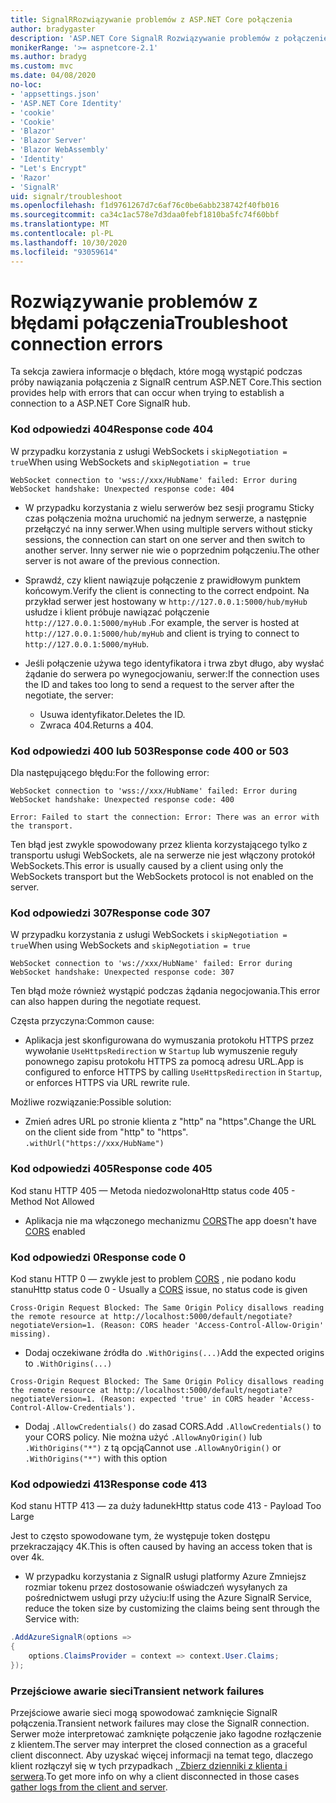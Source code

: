 ```yaml
---
title: SignalRRozwiązywanie problemów z ASP.NET Core połączenia
author: bradygaster
description: 'ASP.NET Core SignalR Rozwiązywanie problemów z połączeniem.'
monikerRange: '>= aspnetcore-2.1'
ms.author: bradyg
ms.custom: mvc
ms.date: 04/08/2020
no-loc:
- 'appsettings.json'
- 'ASP.NET Core Identity'
- 'cookie'
- 'Cookie'
- 'Blazor'
- 'Blazor Server'
- 'Blazor WebAssembly'
- 'Identity'
- "Let's Encrypt"
- 'Razor'
- 'SignalR'
uid: signalr/troubleshoot
ms.openlocfilehash: f1d9761267d7c6af76c0be6abb238742f40fb016
ms.sourcegitcommit: ca34c1ac578e7d3daa0febf1810ba5fc74f60bbf
ms.translationtype: MT
ms.contentlocale: pl-PL
ms.lasthandoff: 10/30/2020
ms.locfileid: "93059614"
---
```

# <a name="troubleshoot-connection-errors"></a><span data-ttu-id="8f211-103">Rozwiązywanie problemów z błędami połączenia</span><span class="sxs-lookup"><span data-stu-id="8f211-103">Troubleshoot connection errors</span></span>

<span data-ttu-id="8f211-104">Ta sekcja zawiera informacje o błędach, które mogą wystąpić podczas próby nawiązania połączenia z SignalR centrum ASP.NET Core.</span><span class="sxs-lookup"><span data-stu-id="8f211-104">This section provides help with errors that can occur when trying to establish a connection to a ASP.NET Core SignalR hub.</span></span>

### <a name="response-code-404"></a><span data-ttu-id="8f211-105">Kod odpowiedzi 404</span><span class="sxs-lookup"><span data-stu-id="8f211-105">Response code 404</span></span>

<span data-ttu-id="8f211-106">W przypadku korzystania z usługi WebSockets i `skipNegotiation = true`</span><span class="sxs-lookup"><span data-stu-id="8f211-106">When using WebSockets and `skipNegotiation = true`</span></span>
```log
WebSocket connection to 'wss://xxx/HubName' failed: Error during WebSocket handshake: Unexpected response code: 404
```

* <span data-ttu-id="8f211-107">W przypadku korzystania z wielu serwerów bez sesji programu Sticky czas połączenia można uruchomić na jednym serwerze, a następnie przełączyć na inny serwer.</span><span class="sxs-lookup"><span data-stu-id="8f211-107">When using multiple servers without sticky sessions, the connection can start on one server and then switch to another server.</span></span> <span data-ttu-id="8f211-108">Inny serwer nie wie o poprzednim połączeniu.</span><span class="sxs-lookup"><span data-stu-id="8f211-108">The other server is not aware of the previous connection.</span></span>
* <span data-ttu-id="8f211-109">Sprawdź, czy klient nawiązuje połączenie z prawidłowym punktem końcowym.</span><span class="sxs-lookup"><span data-stu-id="8f211-109">Verify the client is connecting to the correct endpoint.</span></span> <span data-ttu-id="8f211-110">Na przykład serwer jest hostowany w `http://127.0.0.1:5000/hub/myHub` usłudze i klient próbuje nawiązać połączenie `http://127.0.0.1:5000/myHub` .</span><span class="sxs-lookup"><span data-stu-id="8f211-110">For example, the server is hosted at `http://127.0.0.1:5000/hub/myHub` and client is trying to connect to `http://127.0.0.1:5000/myHub`.</span></span>
* <span data-ttu-id="8f211-111">Jeśli połączenie używa tego identyfikatora i trwa zbyt długo, aby wysłać żądanie do serwera po wynegocjowaniu, serwer:</span><span class="sxs-lookup"><span data-stu-id="8f211-111">If the connection uses the ID and takes too long to send a request to the server after the negotiate, the server:</span></span>

  * <span data-ttu-id="8f211-112">Usuwa identyfikator.</span><span class="sxs-lookup"><span data-stu-id="8f211-112">Deletes the ID.</span></span>
  * <span data-ttu-id="8f211-113">Zwraca 404.</span><span class="sxs-lookup"><span data-stu-id="8f211-113">Returns a 404.</span></span>

### <a name="response-code-400-or-503"></a><span data-ttu-id="8f211-114">Kod odpowiedzi 400 lub 503</span><span class="sxs-lookup"><span data-stu-id="8f211-114">Response code 400 or 503</span></span>

<span data-ttu-id="8f211-115">Dla następującego błędu:</span><span class="sxs-lookup"><span data-stu-id="8f211-115">For the following error:</span></span>

```log
WebSocket connection to 'wss://xxx/HubName' failed: Error during WebSocket handshake: Unexpected response code: 400

Error: Failed to start the connection: Error: There was an error with the transport.
```

<span data-ttu-id="8f211-116">Ten błąd jest zwykle spowodowany przez klienta korzystającego tylko z transportu usługi WebSockets, ale na serwerze nie jest włączony protokół WebSockets.</span><span class="sxs-lookup"><span data-stu-id="8f211-116">This error is usually caused by a client using only the WebSockets transport but the WebSockets protocol is not enabled on the server.</span></span>

### <a name="response-code-307"></a><span data-ttu-id="8f211-117">Kod odpowiedzi 307</span><span class="sxs-lookup"><span data-stu-id="8f211-117">Response code 307</span></span>

<span data-ttu-id="8f211-118">W przypadku korzystania z usługi WebSockets i `skipNegotiation = true`</span><span class="sxs-lookup"><span data-stu-id="8f211-118">When using WebSockets and `skipNegotiation = true`</span></span>
```log
WebSocket connection to 'ws://xxx/HubName' failed: Error during WebSocket handshake: Unexpected response code: 307
```

<span data-ttu-id="8f211-119">Ten błąd może również wystąpić podczas żądania negocjowania.</span><span class="sxs-lookup"><span data-stu-id="8f211-119">This error can also happen during the negotiate request.</span></span>

<span data-ttu-id="8f211-120">Częsta przyczyna:</span><span class="sxs-lookup"><span data-stu-id="8f211-120">Common cause:</span></span>
* <span data-ttu-id="8f211-121">Aplikacja jest skonfigurowana do wymuszania protokołu HTTPS przez wywołanie `UseHttpsRedirection` w `Startup` lub wymuszenie reguły ponownego zapisu protokołu HTTPS za pomocą adresu URL.</span><span class="sxs-lookup"><span data-stu-id="8f211-121">App is configured to enforce HTTPS by calling `UseHttpsRedirection` in `Startup`, or enforces HTTPS via URL rewrite rule.</span></span>

<span data-ttu-id="8f211-122">Możliwe rozwiązanie:</span><span class="sxs-lookup"><span data-stu-id="8f211-122">Possible solution:</span></span>
* <span data-ttu-id="8f211-123">Zmień adres URL po stronie klienta z "http" na "https".</span><span class="sxs-lookup"><span data-stu-id="8f211-123">Change the URL on the client side from "http" to "https".</span></span> `.withUrl("https://xxx/HubName")`

### <a name="response-code-405"></a><span data-ttu-id="8f211-124">Kod odpowiedzi 405</span><span class="sxs-lookup"><span data-stu-id="8f211-124">Response code 405</span></span>

<span data-ttu-id="8f211-125">Kod stanu HTTP 405 — Metoda niedozwolona</span><span class="sxs-lookup"><span data-stu-id="8f211-125">Http status code 405 - Method Not Allowed</span></span>

* <span data-ttu-id="8f211-126">Aplikacja nie ma włączonego mechanizmu [CORS](xref:signalr/security#cross-origin-resource-sharing)</span><span class="sxs-lookup"><span data-stu-id="8f211-126">The app doesn't have [CORS](xref:signalr/security#cross-origin-resource-sharing) enabled</span></span>

### <a name="response-code-0"></a><span data-ttu-id="8f211-127">Kod odpowiedzi 0</span><span class="sxs-lookup"><span data-stu-id="8f211-127">Response code 0</span></span>

<span data-ttu-id="8f211-128">Kod stanu HTTP 0 — zwykle jest to problem [CORS](xref:signalr/security#cross-origin-resource-sharing) , nie podano kodu stanu</span><span class="sxs-lookup"><span data-stu-id="8f211-128">Http status code 0 - Usually a [CORS](xref:signalr/security#cross-origin-resource-sharing) issue, no status code is given</span></span>

```log
Cross-Origin Request Blocked: The Same Origin Policy disallows reading the remote resource at http://localhost:5000/default/negotiate?negotiateVersion=1. (Reason: CORS header 'Access-Control-Allow-Origin' missing).
```

* <span data-ttu-id="8f211-129">Dodaj oczekiwane źródła do `.WithOrigins(...)`</span><span class="sxs-lookup"><span data-stu-id="8f211-129">Add the expected origins to `.WithOrigins(...)`</span></span>

```log
Cross-Origin Request Blocked: The Same Origin Policy disallows reading the remote resource at http://localhost:5000/default/negotiate?negotiateVersion=1. (Reason: expected 'true' in CORS header 'Access-Control-Allow-Credentials').
```

* <span data-ttu-id="8f211-130">Dodaj `.AllowCredentials()` do zasad CORS.</span><span class="sxs-lookup"><span data-stu-id="8f211-130">Add `.AllowCredentials()` to your CORS policy.</span></span> <span data-ttu-id="8f211-131">Nie można użyć `.AllowAnyOrigin()` lub `.WithOrigins("*")` z tą opcją</span><span class="sxs-lookup"><span data-stu-id="8f211-131">Cannot use `.AllowAnyOrigin()` or `.WithOrigins("*")` with this option</span></span>

### <a name="response-code-413"></a><span data-ttu-id="8f211-132">Kod odpowiedzi 413</span><span class="sxs-lookup"><span data-stu-id="8f211-132">Response code 413</span></span>

<span data-ttu-id="8f211-133">Kod stanu HTTP 413 — za duży ładunek</span><span class="sxs-lookup"><span data-stu-id="8f211-133">Http status code 413 - Payload Too Large</span></span>

<span data-ttu-id="8f211-134">Jest to często spowodowane tym, że występuje token dostępu przekraczający 4K.</span><span class="sxs-lookup"><span data-stu-id="8f211-134">This is often caused by having an access token that is over 4k.</span></span>

* <span data-ttu-id="8f211-135">W przypadku korzystania z SignalR usługi platformy Azure Zmniejsz rozmiar tokenu przez dostosowanie oświadczeń wysyłanych za pośrednictwem usługi przy użyciu:</span><span class="sxs-lookup"><span data-stu-id="8f211-135">If using the Azure SignalR Service, reduce the token size by customizing the claims being sent through the Service with:</span></span>
```csharp
.AddAzureSignalR(options =>
{
    options.ClaimsProvider = context => context.User.Claims;
});
```

### <a name="transient-network-failures"></a><span data-ttu-id="8f211-136">Przejściowe awarie sieci</span><span class="sxs-lookup"><span data-stu-id="8f211-136">Transient network failures</span></span>

<span data-ttu-id="8f211-137">Przejściowe awarie sieci mogą spowodować zamknięcie SignalR połączenia.</span><span class="sxs-lookup"><span data-stu-id="8f211-137">Transient network failures may close the SignalR connection.</span></span> <span data-ttu-id="8f211-138">Serwer może interpretować zamknięte połączenie jako łagodne rozłączenie z klientem.</span><span class="sxs-lookup"><span data-stu-id="8f211-138">The server may interpret the closed connection as a graceful client disconnect.</span></span> <span data-ttu-id="8f211-139">Aby uzyskać więcej informacji na temat tego, dlaczego klient rozłączył się w tych przypadkach [, Zbierz dzienniki z klienta i serwera](xref:signalr/diagnostics).</span><span class="sxs-lookup"><span data-stu-id="8f211-139">To get more info on why a client disconnected in those cases [gather logs from the client and server](xref:signalr/diagnostics).</span></span>